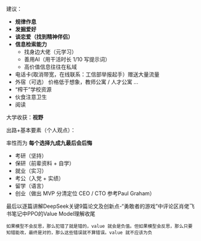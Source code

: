 建议：

- **规律作息**
- **发掘爱好**
- **谈恋爱（找到精神伴侣）**
- **信息检索能力** 
    - 找身边大佬（元学习） 
    - 善用AI（用干活时长 1/10 写提示词）
    - 高价值信息往往在私域
- 电话卡(取消带宽，在线联系：工信部举报起手）赠送大量流量
- 外宿（可选） 价格低于想象，教师公寓 / 人才公寓 ... 
- “榨干”学校资源
- 伙食注意卫生
- 阅读

大学收获：**视野**

出路+基本要素（个人观点）：

率性而为 **每个选择九成九最后会后悔**

- 考研（坚持）
- 保研（前辈资料 + 自学）
- 就业（实习）
- 考公（入党 + 实绩）
- 留学（语言）
- 创业（做出 MVP 分清定位 CEO / CTO 参考Paul Graham）
 
最后以逐篇讲解DeepSeek关键9篇论文及创新点-“勇敢者的游戏”中评论区肖佬飞书笔记中PPO的Value Model理解收尾

`如果模型不会反思，那么犯错了就是错的，value 就会是负值。但如果模型会反思，那么只要知错能改，最终是对的，那么这些错误就不算错误。value 就不应该为负`


